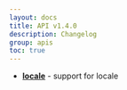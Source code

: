 ```yaml
---
layout: docs
title: API v1.4.0
description: Changelog
group: apis
toc: true
---
```


* **[locale](https://github.com/Microsoft/PowerBI-visuals/blob/master/Visual/Locale.md)** - support for locale